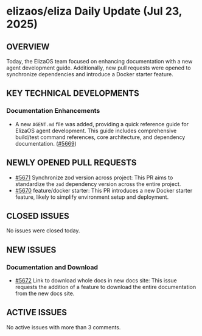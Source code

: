# elizaos/eliza Daily Update (Jul 23, 2025)

## OVERVIEW 
Today, the ElizaOS team focused on enhancing documentation with a new agent development guide. Additionally, new pull requests were opened to synchronize dependencies and introduce a Docker starter feature.

## KEY TECHNICAL DEVELOPMENTS

### Documentation Enhancements
*   A new `AGENT.md` file was added, providing a quick reference guide for ElizaOS agent development. This guide includes comprehensive build/test command references, core architecture, and dependency documentation. ([#5669](https://github.com/elizaos/eliza/pull/5669))

## NEWLY OPENED PULL REQUESTS
*   [#5671](https://github.com/elizaos/eliza/pull/5671) Synchronize zod version across project: This PR aims to standardize the `zod` dependency version across the entire project.
*   [#5670](https://github.com/elizaos/eliza/pull/5670) feature/docker starter: This PR introduces a new Docker starter feature, likely to simplify environment setup and deployment.

## CLOSED ISSUES
No issues were closed today.

## NEW ISSUES

### Documentation and Download
*   [#5672](https://github.com/elizaos/eliza/issues/5672) Link to download whole docs in new docs site: This issue requests the addition of a feature to download the entire documentation from the new docs site.

## ACTIVE ISSUES
No active issues with more than 3 comments.